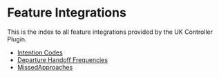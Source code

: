 # Feature Integrations

This is the index to all feature integrations provided by the UK Controller Plugin.

- [Intention Codes](IntentionCode.md)
- [Departure Handoff Frequencies](DepartureHandoffs.md)
- [MissedApproaches](MissedApproaches.md)
